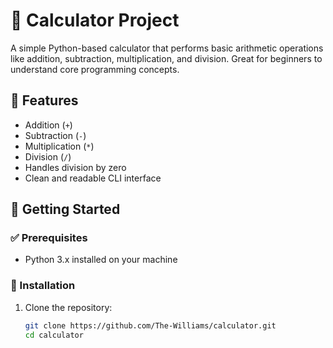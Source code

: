 # 🧮 Calculator Project

A simple Python-based calculator that performs basic arithmetic operations like addition, subtraction, multiplication, and division. Great for beginners to understand core programming concepts.

## 📌 Features

- Addition (`+`)
- Subtraction (`-`)
- Multiplication (`*`)
- Division (`/`)
- Handles division by zero
- Clean and readable CLI interface

## 🚀 Getting Started

### ✅ Prerequisites

- Python 3.x installed on your machine

### 💾 Installation

1. Clone the repository:
   ```bash
   git clone https://github.com/The-Williams/calculator.git
   cd calculator
